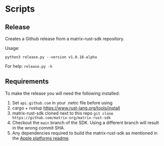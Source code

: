 # Scripts

## Release
Creates a Github release from a matrix-rust-sdk repository.

Usage:
```
python3 release.py --version v1.0.18-alpha
```

For help: `release.py -h`

## Requirements

To make the release you will need the following installed:
1. Set `api.github.com` in your .netrc file before using
2. cargo + rustup https://www.rust-lang.org/tools/install
3. matrix-rust-sdk cloned next to this repo `git clone https://github.com/matrix-org/matrix-rust-sdk`
4. Checkout the `main` branch of the SDK. Using a different branch will result in the wrong commit SHA.
5. Any dependencies required to build the matrix-rust-sdk as mentioned in the [Apple platforms readme](https://github.com/matrix-org/matrix-rust-sdk/blob/main/bindings/apple/README.md).
